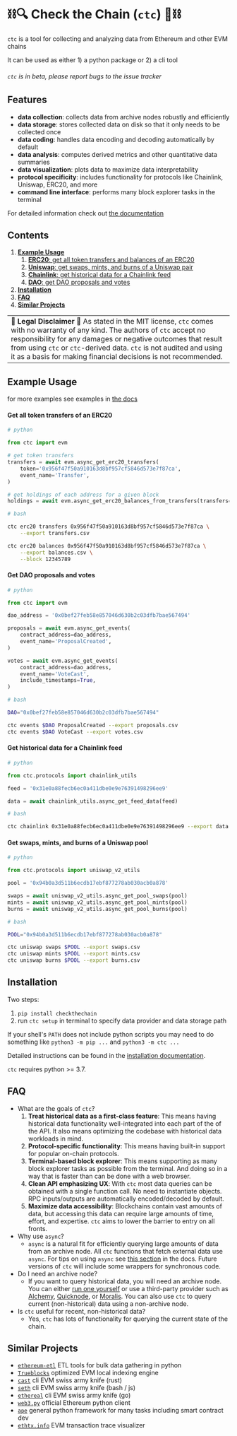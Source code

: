 # ⛓🔍 Check the Chain (`ctc`) 🔎⛓

`ctc` is a tool for collecting and analyzing data from Ethereum and other EVM chains

It can be used as either 1) a python package or 2) a cli tool

###### *`ctc` is in beta, please report bugs to the issue tracker*


## Features
- **data collection**: collects data from archive nodes robustly and efficiently
- **data storage**: stores collected data on disk so that it only needs to be collected once
- **data coding**: handles data encoding and decoding automatically by default
- **data analysis**: computes derived metrics and other quantitative data summaries
- **data visualization**: plots data to maximize data interpretability
- **protocol specificity**: includes functionality for protocols like Chainlink, Uniswap, ERC20, and more
- **command line interface**: performs many block explorer tasks in the terminal

For detailed information check out [the documentation](https://ctc.readthedocs.io/)


## Contents
1. [**Example Usage**](#example-usage)
    1. [**ERC20**: get all token transfers and balances of an ERC20](#get-all-token-transfers-of-an-erc20)
    2. [**Uniswap**: get swaps, mints, and burns of a Uniswap pair](#get-swaps-mints-and-burns-of-a-uniswap-pool)
    3. [**Chainlink**: get historical data for a Chainlink feed](#get-historical-data-for-a-chainlink-feed)
    4. [**DAO**: get DAO proposals and votes](#get-dao-proposals-and-votes)
2. [**Installation**](#installation)
3. [**FAQ**](#faq)
4. [**Similar Projects**](#similar-projects)

<table>
  <tbody>
    <tr>
      <td>
        <b>📜 Legal Disclaimer 📜</b> As stated in the MIT license, <code>ctc</code> comes with no warranty of any kind. The authors of <code>ctc</code> accept no responsibility for any damages or negative outcomes that result from using <code>ctc</code> or <code>ctc</code>-derived data. <code>ctc</code> is not audited and using it as a basis for making financial decisions is not recommended.
      </td>
    </tr>
  </tbody>
</table>

## Example Usage

for more examples see examples in [the docs](https://ctc.readthedocs.io/en/latest/index.html#datatypes)


#### Get all token transfers of an ERC20

```python
# python

from ctc import evm

# get token transfers
transfers = await evm.async_get_erc20_transfers(
    token='0x956f47f50a910163d8bf957cf5846d573e7f87ca',
    event_name='Transfer',
)

# get holdings of each address for a given block
holdings = await evm.async_get_erc20_balances_from_transfers(transfers=transfers, block=12345789)
```

```bash
# bash

ctc erc20 transfers 0x956f47f50a910163d8bf957cf5846d573e7f87ca \
    --export transfers.csv

ctc erc20 balances 0x956f47f50a910163d8bf957cf5846d573e7f87ca \
    --export balances.csv \
    --block 12345789
```

#### Get DAO proposals and votes

```python
# python

from ctc import evm

dao_address = '0x0bef27feb58e857046d630b2c03dfb7bae567494'

proposals = await evm.async_get_events(
    contract_address=dao_address,
    event_name='ProposalCreated',
)

votes = await evm.async_get_events(
    contract_address=dao_address,
    event_name='VoteCast',
    include_timestamps=True,
)
```

```bash
# bash

DAO="0x0bef27feb58e857046d630b2c03dfb7bae567494"

ctc events $DAO ProposalCreated --export proposals.csv
ctc events $DAO VoteCast --export votes.csv
```

#### Get historical data for a Chainlink feed
```python
# python

from ctc.protocols import chainlink_utils

feed = '0x31e0a88fecb6ec0a411dbe0e9e76391498296ee9'

data = await chainlink_utils.async_get_feed_data(feed)
```

```bash
# bash

ctc chainlink 0x31e0a88fecb6ec0a411dbe0e9e76391498296ee9 --export data.csv
```

#### Get swaps, mints, and burns of a Uniswap pool

```python
# python

from ctc.protocols import uniswap_v2_utils

pool = '0x94b0a3d511b6ecdb17ebf877278ab030acb0a878'

swaps = await uniswap_v2_utils.async_get_pool_swaps(pool)
mints = await uniswap_v2_utils.async_get_pool_mints(pool)
burns = await uniswap_v2_utils.async_get_pool_burns(pool)
```

```bash
# bash

POOL="0x94b0a3d511b6ecdb17ebf877278ab030acb0a878"

ctc uniswap swaps $POOL --export swaps.csv
ctc uniswap mints $POOL --export mints.csv
ctc uniswap burns $POOL --export burns.csv
```


## Installation

Two steps:
1. `pip install checkthechain`
2. run `ctc setup` in terminal to specify data provider and data storage path

If your shell's `PATH` does not include python scripts you may need to do something like `python3 -m pip ...` and `python3 -m ctc ...`

Detailed instructions can be found in the [installation documentation](https://ctc.readthedocs.io/en/latest/overview/installation.html).

`ctc` requires python >= 3.7. 

## FAQ
- What are the goals of `ctc`?
    1. **Treat historical data as a first-class feature**: This means having historical data functionality well-integrated into each part of the of the API. It also means optimizing the codebase with historical data workloads in mind.
    2. **Protocol-specific functionality**: This means having built-in support for popular on-chain protocols.
    3. **Terminal-based block explorer**: This means supporting as many block explorer tasks as possible from the terminal. And doing so in a way that is faster than can be done with a web browser.
    4. **Clean API emphasizing UX**: With `ctc` most data queries can be obtained with a single function call. No need to instantiate objects. RPC inputs/outputs are automatically encoded/decoded by default.
    5. **Maximize data accessibility**: Blockchains contain vast amounts of data, but accessing this data can require large amounts of time, effort, and expertise. `ctc` aims to lower the barrier to entry on all fronts.
- Why use `async`?
    - `async` is a natural fit for efficiently querying large amounts of data from an archive node. All `ctc` functions that fetch external data use `async`. For tips on using `async` see [this section](https://ctc.readthedocs.io/en/latest/python/async_code.html) in the docs. Future versions of `ctc` will include some wrappers for synchronous code.
- Do I need an archive node?
    - If you want to query historical data, you will need an archive node. You can either [run one yourself](https://github.com/ledgerwatch/erigon) or use a third-party provider such as [Alchemy](https://www.alchemy.com/), [Quicknode](https://www.quicknode.com/), or [Moralis](https://moralis.io/speedy-nodes/). You can also use `ctc` to query current (non-historical) data using a non-archive node.
- Is `ctc` useful for recent, non-historical data?
    - Yes, `ctc` has lots of functionality for querying the current state of the chain.


## Similar Projects
- [`ethereum-etl`](https://github.com/blockchain-etl/ethereum-etl) ETL tools for bulk data gathering in python
- [`Trueblocks`](https://github.com/TrueBlocks/trueblocks-core) optimized EVM local indexing engine
- [`cast`](https://onbjerg.github.io/foundry-book/reference/cast.html) cli EVM swiss army knife (rust)
- [`seth`](https://github.com/dapphub/dapptools/tree/master/src/seth) cli EVM swiss army knife (bash / js)
- [`ethereal`](https://github.com/wealdtech/ethereal) cli EVM swiss army knife (go)
- [`web3.py`](https://github.com/ethereum/web3.py/) official Ethereum python client
- [`ape`](https://github.com/ApeWorX/ape) general python framework for many tasks including smart contract dev
- [`ethtx.info`](https://ethtx.info/) EVM transaction trace visualizer

